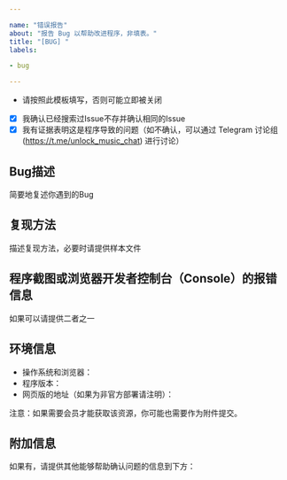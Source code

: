 ```yaml
---

name: "错误报告"
about: "报告 Bug 以帮助改进程序，非填表。"
title: "[BUG] "
labels:

- bug

---
```


* 请按照此模板填写，否则可能立即被关闭

- [x] 我确认已经搜索过Issue不存并确认相同的Issue
- [x] 我有证据表明这是程序导致的问题（如不确认，可以通过 Telegram 讨论组 (https://t.me/unlock_music_chat) 进行讨论）

## Bug描述

简要地复述你遇到的Bug

## 复现方法

描述复现方法，必要时请提供样本文件

## 程序截图或浏览器开发者控制台（Console）的报错信息

如果可以请提供二者之一

## 环境信息

 - 操作系统和浏览器：
 - 程序版本：
 - 网页版的地址（如果为非官方部署请注明）：

注意：如果需要会员才能获取该资源，你可能也需要作为附件提交。

## 附加信息

如果有，请提供其他能够帮助确认问题的信息到下方：

